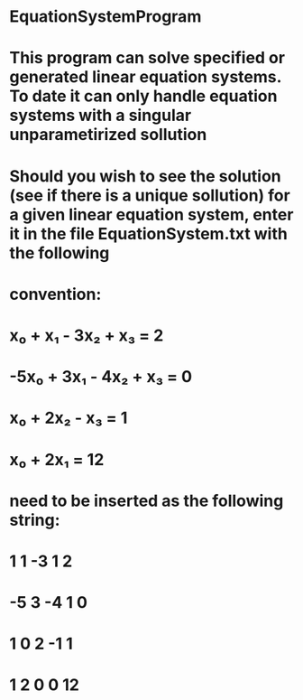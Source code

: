 # EquationSystemProgram
# This program can solve specified or generated linear equation systems. To date it can only handle equation systems with a singular unparametirized sollution
# Should you wish to see the solution (see if there is a unique sollution) for a given linear equation system, enter it in the file EquationSystem.txt with the following
# convention:
# x₀ + x₁ - 3x₂ + x₃  = 2
# -5x₀ + 3x₁ - 4x₂ + x₃  = 0
# x₀ + 2x₂ - x₃  = 1
# x₀ + 2x₁  = 12
# need to be inserted as the following string:
# 1 1 -3 1 2
# -5 3 -4 1 0
# 1 0 2 -1 1
# 1 2 0 0 12
